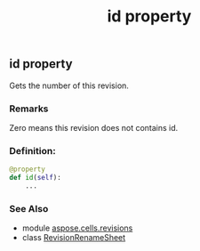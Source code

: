 ﻿---
title: id property
second_title: Aspose.Cells for Python via .NET API References
description: 
type: docs
weight: 30
url: /aspose.cells.revisions/revisionrenamesheet/id/
is_root: false
---

## id property


Gets the number of this revision.

### Remarks 


Zero means this revision does not contains id.
### Definition:
```python
@property
def id(self):
    ...
```

### See Also
* module [aspose.cells.revisions](../../)
* class [RevisionRenameSheet](/cells/python-net/aspose.cells.revisions/revisionrenamesheet)
